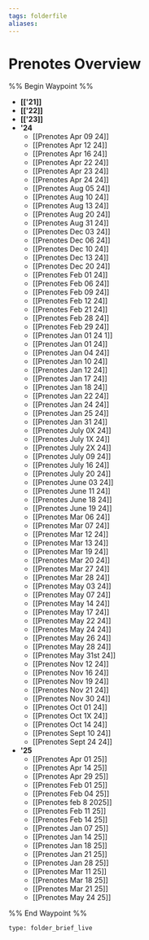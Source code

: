 ```yaml
---
tags: folderfile
aliases:
---
```




# Prenotes Overview
%% Begin Waypoint %%
- **[['21]]**
- **[['22]]**
- **[['23]]**
- **'24**
	- [[Prenotes Apr 09 24]]
	- [[Prenotes Apr 12 24]]
	- [[Prenotes Apr 16 24]]
	- [[Prenotes Apr 22 24]]
	- [[Prenotes Apr 23 24]]
	- [[Prenotes Apr 24 24]]
	- [[Prenotes Aug 05 24]]
	- [[Prenotes Aug 10 24]]
	- [[Prenotes Aug 13 24]]
	- [[Prenotes Aug 20 24]]
	- [[Prenotes Aug 31 24]]
	- [[Prenotes Dec 03 24]]
	- [[Prenotes Dec 06 24]]
	- [[Prenotes Dec 10 24]]
	- [[Prenotes Dec 13 24]]
	- [[Prenotes Dec 20 24]]
	- [[Prenotes Feb 01 24]]
	- [[Prenotes Feb 06 24]]
	- [[Prenotes Feb 09 24]]
	- [[Prenotes Feb 12 24]]
	- [[Prenotes Feb 21 24]]
	- [[Prenotes Feb 28 24]]
	- [[Prenotes Feb 29 24]]
	- [[Prenotes Jan 01 24 1]]
	- [[Prenotes Jan 01 24]]
	- [[Prenotes Jan 04 24]]
	- [[Prenotes Jan 10 24]]
	- [[Prenotes Jan 12 24]]
	- [[Prenotes Jan 17 24]]
	- [[Prenotes Jan 18 24]]
	- [[Prenotes Jan 22 24]]
	- [[Prenotes Jan 24 24]]
	- [[Prenotes Jan 25 24]]
	- [[Prenotes Jan 31 24]]
	- [[Prenotes July 0X 24]]
	- [[Prenotes July 1X 24]]
	- [[Prenotes July 2X 24]]
	- [[Prenotes July 09 24]]
	- [[Prenotes July 16 24]]
	- [[Prenotes July 20 24]]
	- [[Prenotes June 03 24]]
	- [[Prenotes June 11 24]]
	- [[Prenotes June 18 24]]
	- [[Prenotes June 19 24]]
	- [[Prenotes Mar 06 24]]
	- [[Prenotes Mar 07 24]]
	- [[Prenotes Mar 12 24]]
	- [[Prenotes Mar 13 24]]
	- [[Prenotes Mar 19 24]]
	- [[Prenotes Mar 20 24]]
	- [[Prenotes Mar 27 24]]
	- [[Prenotes Mar 28 24]]
	- [[Prenotes May 03 24]]
	- [[Prenotes May 07 24]]
	- [[Prenotes May 14 24]]
	- [[Prenotes May 17 24]]
	- [[Prenotes May 22 24]]
	- [[Prenotes May 24 24]]
	- [[Prenotes May 26 24]]
	- [[Prenotes May 28 24]]
	- [[Prenotes May 31st 24]]
	- [[Prenotes Nov 12 24]]
	- [[Prenotes Nov 16 24]]
	- [[Prenotes Nov 19 24]]
	- [[Prenotes Nov 21 24]]
	- [[Prenotes Nov 30 24]]
	- [[Prenotes Oct 01 24]]
	- [[Prenotes Oct 1X 24]]
	- [[Prenotes Oct 14 24]]
	- [[Prenotes Sept 10 24]]
	- [[Prenotes Sept 24 24]]
- **'25**
	- [[Prenotes Apr 01 25]]
	- [[Prenotes Apr 14 25]]
	- [[Prenotes Apr 29 25]]
	- [[Prenotes Feb 01 25]]
	- [[Prenotes Feb 04 25]]
	- [[Prenotes feb 8 2025]]
	- [[Prenotes Feb 11 25]]
	- [[Prenotes Feb 14 25]]
	- [[Prenotes Jan 07 25]]
	- [[Prenotes Jan 14 25]]
	- [[Prenotes Jan 18 25]]
	- [[Prenotes Jan 21 25]]
	- [[Prenotes Jan 28 25]]
	- [[Prenotes Mar 11 25]]
	- [[Prenotes Mar 18 25]]
	- [[Prenotes Mar 21 25]]
	- [[Prenotes May 24 25]]

%% End Waypoint %%

```ccard
type: folder_brief_live
```
 

